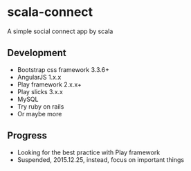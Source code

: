 # scala-connect

A simple social connect app by scala

## Development

- Bootstrap css framework 3.3.6+
- AngularJS 1.x.x
- Play framework 2.x.x+
- Play slicks 3.x.x
- MySQL
- Try ruby on rails
- Or maybe more

## Progress

- Looking for the best practice with Play framework
- Suspended, 2015.12.25, instead, focus on important things
